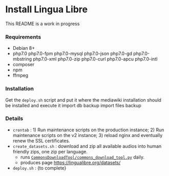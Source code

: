 # Install Lingua Libre


This README is a work in progress

### Requirements
- Debian 8+
- php7.0 php7.0-fpm php7.0-mysql php7.0-json php7.0-gd php7.0-mbstring php7.0-xml php7.0-zip php7.0-curl php7.0-apcu php7.0-intl
- composer
- npm
- ffmpeg

### Installation
Get the `deploy.sh` script and put it where the mediawiki installation should be installed and execute it
import db backup
import files backup


### Details
- `crontab` : 1) Run maintenance scripts on the production instance; 2) Run maintenance scripts on the v2 instance; 3) reload nginx and eventually renew the SSL certificates.
- `create_datasets.sh` : download and zip all available audios into human friendly zips, one zip per language.
  - runs [`CommonsDownloadTool/commons_download_tool.py`](https://github.com/lingua-libre/CommonsDownloadTool/blob/master/commons_download_tool.py) daily.
  - produces page https://lingualibre.org/datasets/
- `deploy.sh` : {to complete}
